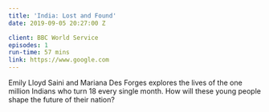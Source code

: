 ```yaml
---
title: 'India: Lost and Found'
date: 2019-09-05 20:27:00 Z

client: BBC World Service
episodes: 1
run-time: 57 mins
link: https://www.google.com
---
```


Emily Lloyd Saini and Mariana Des Forges explores the lives of the one million Indians who turn 18 every single month. How will these young people shape the future of their nation?